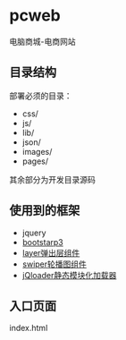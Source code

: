 # pcweb
电脑商城-电商网站


## 目录结构
部署必须的目录：
- css/
- js/
- lib/
- json/
- images/
- pages/

其余部分为开发目录源码

## 使用到的框架
- jquery
- [bootstarp3](http://v3.bootcss.com/)
- [layer弹出层组件](http://layer.layui.com/)
- [swiper轮播图组件](http://www.swiper.com.cn/)
- [jQloader静态模块化加载器](https://moerj.github.io/jQloader/)

## 入口页面
index.html
